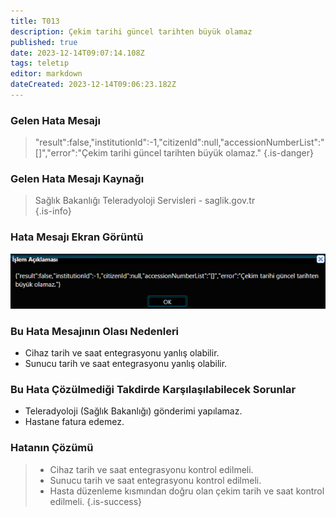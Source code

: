 ```yaml
---
title: T013
description: Çekim tarihi güncel tarihten büyük olamaz
published: true
date: 2023-12-14T09:07:14.108Z
tags: teletıp
editor: markdown
dateCreated: 2023-12-14T09:06:23.182Z
---
```


### Gelen Hata Mesajı 
> "result":false,"institutionld":-1,"citizenld":null,"accessionNumberList":"[]","error":"Çekim tarihi güncel tarihten büyük olamaz."
{.is-danger}


### Gelen Hata Mesajı Kaynağı
> Sağlık Bakanlığı Teleradyoloji Servisleri - saglik.gov.tr  
{.is-info}


### Hata Mesajı Ekran Görüntü

![t013.png](/hatagoruntu/t013.png)


### Bu Hata Mesajının Olası Nedenleri 

- Cihaz tarih ve saat entegrasyonu yanlış olabilir.
- Sunucu tarih ve saat entegrasyonu yanlış olabilir.


### Bu Hata Çözülmediği Takdirde Karşılaşılabilecek Sorunlar

- Teleradyoloji (Sağlık Bakanlığı) gönderimi yapılamaz.
- Hastane fatura edemez.

### Hatanın Çözümü

>  - Cihaz tarih ve saat entegrasyonu kontrol edilmeli.
>  - Sunucu tarih ve saat entegrasyonu kontrol edilmeli.
>  - Hasta düzenleme kısmından doğru olan çekim tarih ve saat kontrol edilmeli.
{.is-success}



